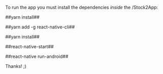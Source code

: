 To run the app you must install the dependencies *inside* the /Stock2App:

##yarn install##

##yarn add -g react-native-cli##

##yarn install##

##react-native-start##

##react-native run-android##

Thanks! ;)
